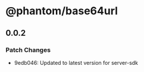 # @phantom/base64url

## 0.0.2

### Patch Changes

- 9edb046: Updated to latest version for server-sdk
